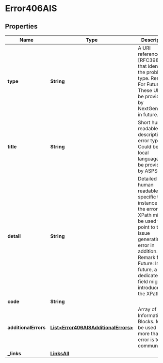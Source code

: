 # Error406AIS

## Properties
Name | Type | Description | Notes
------------ | ------------- | ------------- | -------------
**type** | **String** | A URI reference [RFC3986] that identifies the problem type. Remark For Future: These URI will be provided by NextGenPSD2 in future.  | 
**title** | **String** | Short human readable description of error type. Could be in local language. To be provided by ASPSPs.  |  [optional]
**detail** | **String** | Detailed human readable text specific to this instance of the error. XPath might be used to point to the issue generating the error in addition. Remark for Future: In future, a dedicated field might be introduced for the XPath.  |  [optional]
**code** | **String** |  | 
**additionalErrors** | [**List&lt;Error406AISAdditionalErrors&gt;**](Error406AISAdditionalErrors.md) | Array of Error Information Blocks.  Might be used if more than one error is to be communicated  |  [optional]
**_links** | [**LinksAll**](LinksAll.md) |  |  [optional]
